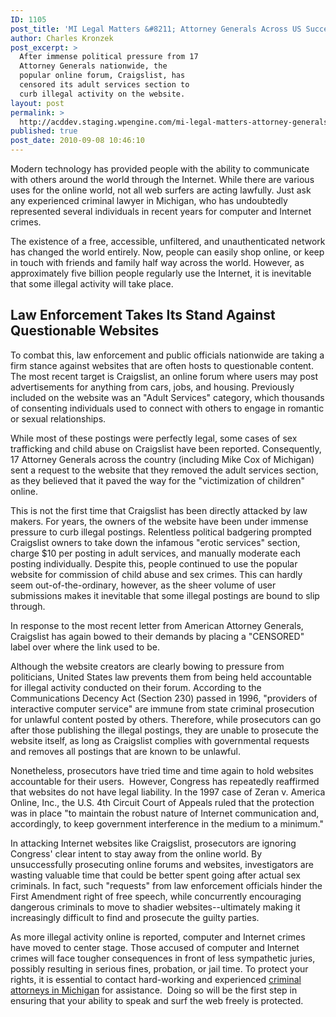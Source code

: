 ```yaml
---
ID: 1105
post_title: 'MI Legal Matters &#8211; Attorney Generals Across US Successful in Censoring Craigslist'
author: Charles Kronzek
post_excerpt: >
  After immense political pressure from 17
  Attorney Generals nationwide, the
  popular online forum, Craigslist, has
  censored its adult services section to
  curb illegal activity on the website.
layout: post
permalink: >
  http://acddev.staging.wpengine.com/mi-legal-matters-attorney-generals-across-us-successful-in-censoring-craigslist.html
published: true
post_date: 2010-09-08 10:46:10
---
```

Modern technology has provided people with the ability to communicate with others around the world through the Internet. While there are various uses for the online world, not all web surfers are acting lawfully. Just ask any experienced criminal lawyer in Michigan, who has undoubtedly represented several individuals in recent years for computer and Internet crimes.

The existence of a free, accessible, unfiltered, and unauthenticated network has changed the world entirely. Now, people can easily shop online, or keep in touch with friends and family half way across the world. However, as approximately five billion people regularly use the Internet, it is inevitable that some illegal activity will take place.
<h2>Law Enforcement Takes Its Stand Against Questionable Websites</h2>
To combat this, law enforcement and public officials nationwide are taking a firm stance against websites that are often hosts to questionable content. The most recent target is Craigslist, an online forum where users may post advertisements for anything from cars, jobs, and housing. Previously included on the website was an "Adult Services" category, which thousands of consenting individuals used to connect with others to engage in romantic or sexual relationships.

While most of these postings were perfectly legal, some cases of sex trafficking and child abuse on Craigslist have been reported. Consequently, 17 Attorney Generals across the country (including Mike Cox of Michigan) sent a request to the website that they removed the adult services section, as they believed that it paved the way for the "victimization of children" online.

This is not the first time that Craigslist has been directly attacked by law makers. For years, the owners of the website have been under immense pressure to curb illegal postings. Relentless political badgering prompted Craigslist owners to take down the infamous "erotic services" section, charge $10 per posting in adult services, and manually moderate each posting individually. Despite this, people continued to use the popular website for commission of child abuse and sex crimes. This can hardly seem out-of-the-ordinary, however, as the sheer volume of user submissions makes it inevitable that some illegal postings are bound to slip through.

In response to the most recent letter from American Attorney Generals, Craigslist has again bowed to their demands by placing a "CENSORED" label over where the link used to be.

Although the website creators are clearly bowing to pressure from politicians, United States law prevents them from being held accountable for illegal activity conducted on their forum. According to the Communications Decency Act (Section 230) passed in 1996, "providers of interactive computer service" are immune from state criminal prosecution for unlawful content posted by others. Therefore, while prosecutors can go after those publishing the illegal postings, they are unable to prosecute the website itself, as long as Craigslist complies with governmental requests and removes all postings that are known to be unlawful.

Nonetheless, prosecutors have tried time and time again to hold websites accountable for their users.  However, Congress has repeatedly reaffirmed that websites do not have legal liability. In the 1997 case of Zeran v. America Online, Inc., the U.S. 4th Circuit Court of Appeals ruled that the protection was in place "to maintain the robust nature of Internet communication and, accordingly, to keep government interference in the medium to a minimum."

In attacking Internet websites like Craigslist, prosecutors are ignoring Congress' clear intent to stay away from the online world. By unsuccessfully prosecuting online forums and websites, investigators are wasting valuable time that could be better spent going after actual sex criminals. In fact, such "requests" from law enforcement officials hinder the First Amendment right of free speech, while concurrently encouraging dangerous criminals to move to shadier websites--ultimately making it increasingly difficult to find and prosecute the guilty parties.

As more illegal activity online is reported, computer and Internet crimes have moved to center stage. Those accused of computer and Internet crimes will face tougher consequences in front of less sympathetic juries, possibly resulting in serious fines, probation, or jail time. To protect your rights, it is essential to contact hard-working and experienced <a href="http://acddev.staging.wpengine.com" target="_blank">criminal attorneys in Michigan</a> for assistance.  Doing so will be the first step in ensuring that your ability to speak and surf the web freely is protected.